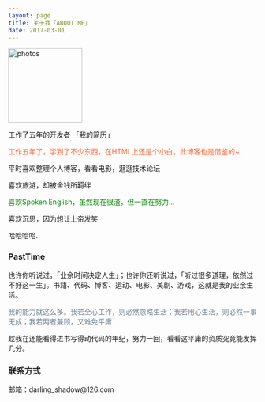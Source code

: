 ```yaml
---
layout: page
title: 关于我「ABOUT ME」 
date: 2017-03-01 
---
```

<a href="/photos/" target="_blank"><img src="http://omjh2j5h3.bkt.clouddn.com/%E5%A4%A9%E7%AD%96.jpg" width="150" height="150" alt="photos"/></a>

<p>
工作了五年的开发者 <a href="{{ site.baseurl }}/kubo.pdf" target="_blank"> 「我的简历」 </a>    


<div style="color:#FF6633">
<p>	工作五年了，学到了不少东西，在HTML上还是个小白，此博客也是借鉴的~
</p>
</div>
<p>
平时喜欢整理个人博客，看看电影，逛逛技术论坛 
<p>
喜欢旅游，却被金钱所羁绊        
<div style="color:#008B00">
<p>
喜欢Spoken English，虽然现在很渣，但一直在努力...        
</p>

</div>
<p>
喜欢沉思，因为想让上帝发笑           
<p>
哈哈哈哈.       
<p>

<h3> PastTime</h3>   

<p>


也许你听说过，「业余时间决定人生」；也许你还听说过，「听过很多道理，依然过不好这一生」。书籍、代码、博客、运动、电影、美剧、游戏，这就是我的业余生活。            


<div style="color:#708090">
<p>
     我的能力就这么多。我若全心工作，则必然忽略生活；我若用心生活，则必然一事无成；我若两者兼顾，又难免平庸
</p>
</div>
<p>
	趁我在还能看得进书写得动代码的年纪，努力一回，看看这平庸的资质究竟能发挥几分。
</p>

<h3> 联系方式 </h3>

<p>
	邮箱：darling_shadow@126.com &emsp;
</p>
</p>



